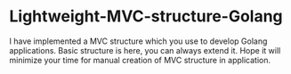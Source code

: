 # Lightweight-MVC-structure-Golang

I have implemented a MVC structure which you use to develop Golang applications. Basic structure is here, you can always extend it. 
Hope it will minimize your time for manual creation of MVC structure in application. 
